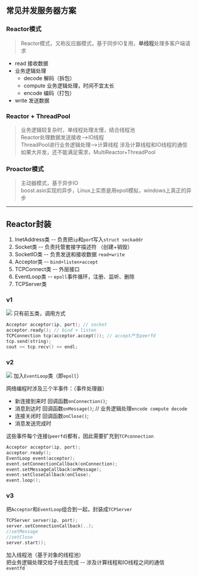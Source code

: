 ## 常见并发服务器方案

### Reactor模式
> Reactor模式，又称反应器模式，基于同步IO复用，**单线程**处理多客户端请求

+ read      接收数据
+ 业务逻辑处理
  + decode    解码（拆包）
  + compute   业务逻辑处理，时间不宜太长
  + encode    编码（打包）
+ write     发送数据

### Reactor + ThreadPool
> 业务逻辑较复杂时，单线程处理太慢，结合线程池  
> Reactor处理数据发送接收-->IO线程  
> ThreadPool进行业务逻辑处理-->计算线程
> 涉及计算线程和IO线程的通信  
> 如果大并发，还不能满足需求，MultiReactor+ThreadPool

### Proactor模式
> 主动器模式，基于异步IO  
> boost.asio实现的异步，Linux上实质是用epoll模拟，windows上真正的异步

---

## Reactor封装
1. InetAddress类 -- 负责把`ip`和`por`t写入`struct sockaddr`
2. Socket类      -- 负责托管套接字描述符 （创建+销毁）
3. SocketIO类    -- 负责发送和接收数据 `read+write`
4. Acceptor类    -- `bind+listen+accept`
5. TCPConnect类  -- 外层接口
6. EventLoop类   -- `epoll`事件循环，注册、监听、删除
7. TCPServer类


### v1
![](https://gitee.com/snow-tyan/learn-cpp/raw/master/Figure/Reactor-v1.png)
只有前五类，调用方式
```c++
Acceptor acceptor(ip, port); // socket
acceptor.ready(); // bind + listen
TCPConnection tcp(acceptor.accept()); // accept产生peerfd
tcp.send(string);
cout << tcp.recv() << endl;
```


### v2
![](https://gitee.com/snow-tyan/learn-cpp/raw/master/Figure/Reactor-v2.png)
加入`EventLoop`类（即`epoll`）  

网络编程时涉及三个半事件：（事件处理器）
  + 新连接到来时  回调函数`onConnection()`;
  + 消息到达时    回调函数`onMessage()`;  // 业务逻辑处理`encode compute decode`
  + 连接关闭时    回调函数`onClose()`;
  + 消息发送完成时

这些事件每个连接(`peerfd`)都有，因此需要扩充到`TCPconnection`  

```c++
Acceptor acceptor(ip, port);
acceptor.ready();
EventLoop event(acceptor);
event.setConnectionCallback(onConnection);
event.setMessageCallback(onMessage);
event.setCloseCallback(onClose);
event.loop();
```


### v3
把`Acceptor`和`EventLoop`组合到一起，封装成`TCPServer`
```c++
TCPServer server(ip, port);
server.setConnectionCallback(..);
//setMessage
//setClose
server.start();
```

加入线程池（基于对象的线程池）  
把业务逻辑处理交给子线去完成 -- 涉及计算线程和IO线程之间的通信  
`eventfd`
